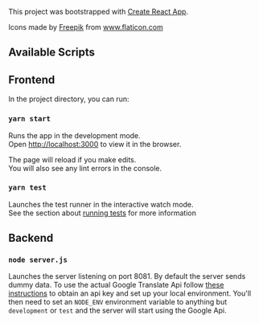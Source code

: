 This project was bootstrapped with [Create React App](https://github.com/facebook/create-react-app).

<div>Icons made by <a href="https://www.flaticon.com/authors/freepik" title="Freepik">Freepik</a> from <a href="https://www.flaticon.com/" title="Flaticon">www.flaticon.com</a></div>

## Available Scripts

## Frontend

In the project directory, you can run:

### `yarn start`

Runs the app in the development mode.<br />
Open [http://localhost:3000](http://localhost:3000) to view it in the browser.

The page will reload if you make edits.<br />
You will also see any lint errors in the console.

### `yarn test`

Launches the test runner in the interactive watch mode.<br />
See the section about [running tests](https://facebook.github.io/create-react-app/docs/running-tests) for more information

## Backend

### `node server.js`

Launches the server listening on port 8081.
By default the server sends dummy data. To use the actual Google Translate Api follow [these instructions](https://cloud.google.com/translate/docs/basic/setup-basic#before_you_begin) to obtain an api key and set up your local environment.
You'll then need to set an `NODE_ENV` environment variable to anything but `development` or `test` and the server will start using the Google Api.